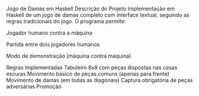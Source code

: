 Jogo de Damas em Haskell
Descrição do Projeto
Implementação em Haskell de um jogo de damas completo com interface textual, seguindo as regras tradicionais do jogo. O programa permite:

Jogador humano contra a máquina

Partida entre dois jogadores humanos

Modo de demonstração (máquina contra máquina)

Regras Implementadas
 Tabuleiro 8x8 com peças dispostas nas casas escuras
 Movimento básico de peças comuns (apenas para frente)
 Movimento de damas (em todas as diagonais)
 Captura obrigatória de peças adversárias
 Promoção